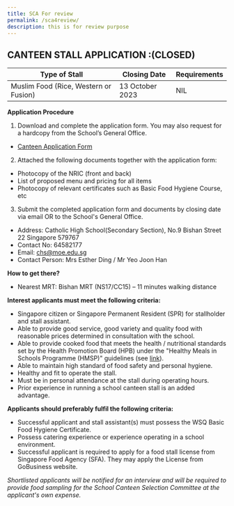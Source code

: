 ```yaml
---
title: SCA For review
permalink: /sca4review/
description: this is for review purpose
---
```

## CANTEEN STALL APPLICATION :(CLOSED)

| Type of Stall | Closing Date | Requirements |
| -------- | -------- | -------- |
| Muslim Food (Rice, Western or Fusion) | 13 October 2023 | NIL|

**Application Procedure**

1. Download and complete the application form. You may also request for a hardcopy from the School’s General Office.
* [Canteen Application Form](/files/application%20for%20canteen%20stall%20in%20existing%20school.pdf)

2. Attached the following documents together with the application form:
* Photocopy of the NRIC (front and back)
* List of proposed menu and pricing for all items
* Photocopy of relevant certificates such as Basic Food Hygiene Course, etc

3. Submit the completed application form and documents by closing date via email OR to the School's General Office.

* Address: Catholic High School(Secondary Section), No.9 Bishan Street 22 Singapore 579767
* Contact No: 64582177
* Email: chs@moe.edu.sg
* Contact Person: Mrs Esther Ding / Mr Yeo Joon Han

**How to get there?**
* Nearest MRT: Bishan MRT (NS17/CC15) – 11 minutes walking distance


**Interest applicants must meet the following criteria:**
* Singapore citizen or Singapore Permanent Resident (SPR) for stallholder and stall assistant.
* Able to provide good service, good variety and quality food with reasonable prices determined in consultation with the school.
* Able to provide cooked food that meets the health / nutritional standards set by the Health Promotion Board (HPB) under the "Healthy Meals in Schools Programme (HMSP)" guidelines (see [link](https://www.hpb.gov.sg/schools/school-programmes/healthy-meals-in-schools-programme)).
* Able to maintain high standard of food safety and personal hygiene.
* Healthy and fit to operate the stall.
* Must be in personal attendance at the stall during operating hours.
* Prior experience in running a school canteen stall is an added advantage.


**Applicants should preferably fulfil the following criteria:**
* Successful applicant and stall assistant(s) must possess the WSQ Basic Food Hygiene Certificate.
* Possess catering experience or experience operating in a school environment.
* Successful applicant is required to apply for a food stall license from Singapore Food Agency (SFA). They may apply the License from GoBusiness website.


*Shortlisted applicants will be notified for an interview and will be required to provide food sampling for the School Canteen Selection Committee at the applicant's own expense.*